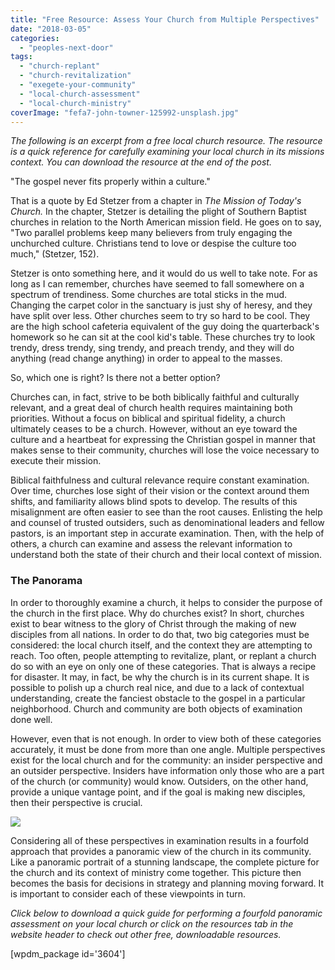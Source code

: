 ```yaml
---
title: "Free Resource: Assess Your Church from Multiple Perspectives"
date: "2018-03-05"
categories: 
  - "peoples-next-door"
tags: 
  - "church-replant"
  - "church-revitalization"
  - "exegete-your-community"
  - "local-church-assessment"
  - "local-church-ministry"
coverImage: "fefa7-john-towner-125992-unsplash.jpg"
---
```


_The following is an excerpt from a free local church resource. The resource is a quick reference for carefully examining your local church in its missions context. You can download the resource at the end of the post._

"The gospel never fits properly within a culture."

That is a quote by Ed Stetzer from a chapter in _The Mission of Today's Church._ In the chapter, Stetzer is detailing the plight of Southern Baptist churches in relation to the North American mission field. He goes on to say, "Two parallel problems keep many believers from truly engaging the unchurched culture. Christians tend to love or despise the culture too much," (Stetzer, 152).

Stetzer is onto something here, and it would do us well to take note. For as long as I can remember, churches have seemed to fall somewhere on a spectrum of trendiness. Some churches are total sticks in the mud. Changing the carpet color in the sanctuary is just shy of heresy, and they have split over less. Other churches seem to try so hard to be cool. They are the high school cafeteria equivalent of the guy doing the quarterback's homework so he can sit at the cool kid's table. These churches try to look trendy, dress trendy, sing trendy, and preach trendy, and they will do anything (read change anything) in order to appeal to the masses.

So, which one is right? Is there not a better option?

Churches can, in fact, strive to be both biblically faithful and culturally relevant, and a great deal of church health requires maintaining both priorities. Without a focus on biblical and spiritual fidelity, a church ultimately ceases to be a church. However, without an eye toward the culture and a heartbeat for expressing the Christian gospel in manner that makes sense to their community, churches will lose the voice necessary to execute their mission.

Biblical faithfulness and cultural relevance require constant examination. Over time, churches lose sight of their vision or the context around them shifts, and familiarity allows blind spots to develop. The results of this misalignment are often easier to see than the root causes. Enlisting the help and counsel of trusted outsiders, such as denominational leaders and fellow pastors, is an important step in accurate examination. Then, with the help of others, a church can examine and assess the relevant information to understand both the state of their church and their local context of mission.

### The Panorama

In order to thoroughly examine a church, it helps to consider the purpose of the church in the first place. Why do churches exist? In short, churches exist to bear witness to the glory of Christ through the making of new disciples from all nations. In order to do that, two big categories must be considered: the local church itself, and the context they are attempting to reach. Too often, people attempting to revitalize, plant, or replant a church do so with an eye on only one of these categories. That is always a recipe for disaster. It may, in fact, be why the church is in its current shape. It is possible to polish up a church real nice, and due to a lack of contextual understanding, create the fanciest obstacle to the gospel in a particular neighborhood. Church and community are both objects of examination done well.

However, even that is not enough. In order to view both of these categories accurately, it must be done from more than one angle. Multiple perspectives exist for the local church and for the community: an insider perspective and an outsider perspective. Insiders have information only those who are a part of the church (or community) would know. Outsiders, on the other hand, provide a unique vantage point, and if the goal is making new disciples, then their perspective is crucial.

[![](images/Screenshot-2018-03-05-at-10.22.18-AM-1024x712.png)](https://keelancook.files.wordpress.com/2020/08/31d56-screenshot-2018-03-05-at-10.22.18-am.png)

Considering all of these perspectives in examination results in a fourfold approach that provides a panoramic view of the church in its community. Like a panoramic portrait of a stunning landscape, the complete picture for the church and its context of ministry come together. This picture then becomes the basis for decisions in strategy and planning moving forward. It is important to consider each of these viewpoints in turn. 

_Click below to download a quick guide for performing a fourfold panoramic assessment on your local church or click on the resources tab in the website header to check out other free, downloadable resources._

\[wpdm\_package id='3604'\]
